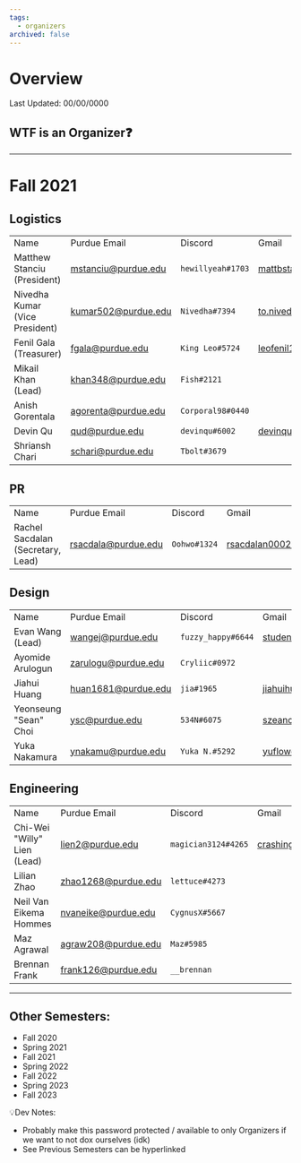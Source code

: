 ```yaml
---
tags:
  - organizers
archived: false
---
```

# Overview
Last Updated: 00/00/0000

## WTF is an Organizer❓

-----
# Fall 2021

## Logistics
|   |   |   |   |
|---|---|---|---|
|Name|Purdue Email|Discord|Gmail|
|Matthew Stanciu (President)|mstanciu@purdue.edu|`hewillyeah#1703`|mattbstanciu@gmail.com|
|Nivedha Kumar (Vice President)|kumar502@purdue.edu|`Nivedha#7394`|to.nivedha75@gmail.com|
|Fenil Gala (Treasurer)|fgala@purdue.edu|`King Leo#5724`|leofenil1234@gmail.com|
|Mikail Khan (Lead)|khan348@purdue.edu|`Fish#2121`||
|Anish Gorentala|agorenta@purdue.edu|`Corporal98#0440`||
|Devin Qu|qud@purdue.edu|`devinqu#6002`|devinqu2002@gmail.com|
|Shriansh Chari|schari@purdue.edu|`Tbolt#3679`||
## PR
|   |   |   |   |
|---|---|---|---|
|Name|Purdue Email|Discord|Gmail|
|Rachel Sacdalan (Secretary, Lead)|rsacdala@purdue.edu|`Oohwo#1324`|rsacdalan00021@gmail.com|
## Design
|   |   |   |   |
|---|---|---|---|
|Name|Purdue Email|Discord|Gmail|
|Evan Wang (Lead)|wangej@purdue.edu|`fuzzy_happy#6644`|student.e.wang@gmail.com|
|Ayomide Arulogun|zarulogu@purdue.edu|`Cryliic#0972`||
|Jiahui Huang|huan1681@purdue.edu|`jia#1965`|jiahuihuang208@gmail.com|
|Yeonseung "Sean" Choi|ysc@purdue.edu|`534N#6075`|szeanchoi@gmail.com|
|Yuka Nakamura|ynakamu@purdue.edu|`Yuka N.#5292`|yuflower26@gmail.com|
## Engineering
|   |   |   |   |
|---|---|---|---|
|Name|Purdue Email|Discord|Gmail|
|Chi-Wei "Willy" Lien (Lead)|lien2@purdue.edu|`magician3124#4265`|crashingballoon@gmail.com|
|Lilian Zhao|zhao1268@purdue.edu|`lettuce#4273`||
|Neil Van Eikema Hommes|nvaneike@purdue.edu|`CygnusX#5667`||
|Maz Agrawal|agraw208@purdue.edu|`Maz#5985`||
|Brennan Frank|frank126@purdue.edu|`__brennan`||

-----
## Other Semesters:
- Fall 2020
- Spring 2021
- Fall 2021
- Spring 2022
- Fall 2022
- Spring 2023
- Fall 2023

💡Dev Notes: 
- Probably make this password protected / available to only Organizers if we want to not dox ourselves (idk)
- See Previous Semesters can be hyperlinked